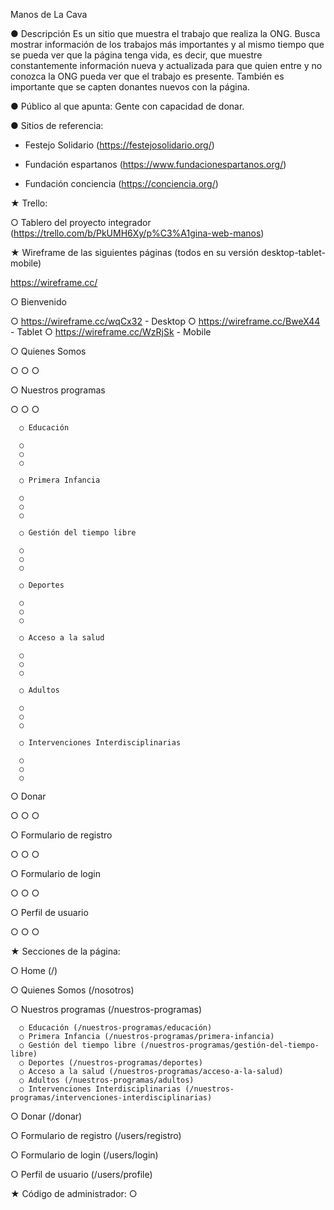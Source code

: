 Manos de La Cava

● Descripción
Es un sitio que muestra el trabajo que realiza la ONG. Busca mostrar información de los trabajos más importantes y al mismo tiempo que se pueda ver que la página tenga vida, es decir, que muestre constantemente información nueva y actualizada para que quien entre y no conozca la ONG pueda ver que el trabajo es presente.
También es importante que se capten donantes nuevos con la página.

● Público al que apunta:
Gente con capacidad de donar.

● Sitios de referencia:
- Festejo Solidario (https://festejosolidario.org/)

- Fundación espartanos (https://www.fundacionespartanos.org/)

- Fundación conciencia (https://conciencia.org/)

★ Trello:

○ Tablero del proyecto integrador (https://trello.com/b/PkUMH6Xy/p%C3%A1gina-web-manos)

★ Wireframe de las siguientes páginas (todos en su versión desktop-tablet-mobile)

https://wireframe.cc/

○ Bienvenido

  ○ https://wireframe.cc/wqCx32 - Desktop
  ○ https://wireframe.cc/BweX44 - Tablet
  ○ https://wireframe.cc/WzRjSk - Mobile

○ Quienes Somos

  ○
  ○
  ○

○ Nuestros programas

  ○
  ○
  ○

      ○ Educación
      
      ○
      ○
      ○
      
      ○ Primera Infancia
      
      ○
      ○
      ○
      
      ○ Gestión del tiempo libre
      
      ○
      ○
      ○
      
      ○ Deportes
      
      ○
      ○
      ○
      
      ○ Acceso a la salud
      
      ○
      ○
      ○
      
      ○ Adultos
      
      ○
      ○
      ○
      
      ○ Intervenciones Interdisciplinarias
      
      ○
      ○
      ○

○ Donar

○
○
○

○ Formulario de registro

○
○
○

○ Formulario de login

○
○
○

○ Perfil de usuario

○
○
○

★ Secciones de la página:

○ Home (/)

○ Quienes Somos (/nosotros)

○ Nuestros programas (/nuestros-programas)

      ○ Educación (/nuestros-programas/educación)
      ○ Primera Infancia (/nuestros-programas/primera-infancia)
      ○ Gestión del tiempo libre (/nuestros-programas/gestión-del-tiempo-libre)
      ○ Deportes (/nuestros-programas/deportes)
      ○ Acceso a la salud (/nuestros-programas/acceso-a-la-salud)
      ○ Adultos (/nuestros-programas/adultos)
      ○ Intervenciones Interdisciplinarias (/nuestros-programas/intervenciones-interdisciplinarias)

○ Donar (/donar)

○ Formulario de registro (/users/registro)

○ Formulario de login (/users/login)

○ Perfil de usuario (/users/profile)

★ Código de administrador:
○ 
